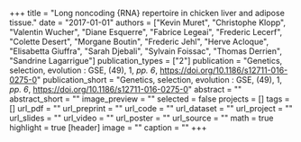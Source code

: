 +++
title = "Long noncoding {RNA} repertoire in chicken liver and adipose tissue."
date = "2017-01-01"
authors = ["Kevin Muret", "Christophe Klopp", "Valentin Wucher", "Diane Esquerre", "Fabrice Legeai", "Frederic Lecerf", "Colette Desert", "Morgane Boutin", "Frederic Jehl", "Herve Acloque", "Elisabetta Giuffra", "Sarah Djebali", "Sylvain Foissac", "Thomas Derrien", "Sandrine Lagarrigue"]
publication_types = ["2"]
publication = "Genetics, selection, evolution : GSE, (49), 1, _pp. 6_, https://doi.org/10.1186/s12711-016-0275-0"
publication_short = "Genetics, selection, evolution : GSE, (49), 1, _pp. 6_, https://doi.org/10.1186/s12711-016-0275-0"
abstract = ""
abstract_short = ""
image_preview = ""
selected = false
projects = []
tags = []
url_pdf = ""
url_preprint = ""
url_code = ""
url_dataset = ""
url_project = ""
url_slides = ""
url_video = ""
url_poster = ""
url_source = ""
math = true
highlight = true
[header]
image = ""
caption = ""
+++
